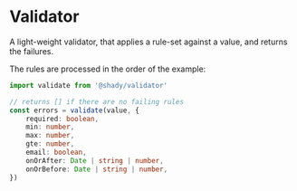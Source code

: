 # Validator

A light-weight validator, that applies a rule-set against a value, and returns the failures.

The rules are processed in the order of the example:

```typescript
import validate from '@shady/validator'

// returns [] if there are no failing rules
const errors = validate(value, {
    required: boolean,
    min: number,
    max: number,
    gte: number,
    email: boolean,
    onOrAfter: Date | string | number,
    onOrBefore: Date | string | number,
})
```
